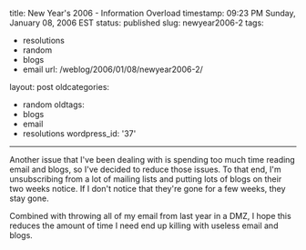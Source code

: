 title: New Year's 2006 - Information Overload
timestamp: 09:23 PM Sunday, January 08, 2006 EST
status: published
slug: newyear2006-2
tags:
- resolutions
- random
- blogs
- email
url: /weblog/2006/01/08/newyear2006-2/

layout: post
oldcategories:
- random
oldtags:
- blogs
- email
- resolutions
wordpress_id: '37'

---

Another issue that I've been dealing with is spending too much time reading
email and blogs, so I've decided to reduce those issues.  To that end, I'm
unsubscribing from a lot of mailing lists and putting lots of blogs on
their two weeks notice.  If I don't notice that they're gone for a few weeks,
they stay gone.

Combined with throwing all of my email from last year in a DMZ, I hope this
reduces the amount of time I need end up killing with useless email and
blogs.
